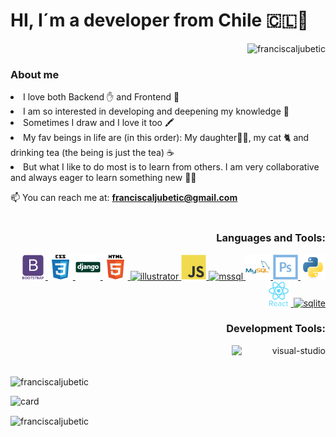 # HI, I´m a developer from Chile 🇨🇱:rocket: &nbsp;
<p align="right"> <img src="https://lh3.googleusercontent.com/-M_a45J6gG5M/YU0RoZt9yjI/AAAAAAAAMPA/bP97m8PKQpgh1VTpPEBFn11tLT4eIGn9ACEwYBhgLKtQDABHVOhy581tsWlYHd4cXcy1LIp1MOLU9GZqZCcxdhTG7JCCigC6nh-jSzT63IFRcIkT9IMcUU1H74WDD-IReu-dlL3hRqERTuGtirv_UO8Zos8FTWXYM-BdlLfLwAIt1ayP8BLFBBIMh3n1MgRs6lB19XMnVhPUd2-K7JuA9W3u4pY_5MhrJrqoecLepDYmsoolnEgijJ3qwhNnCHJE_TxjEbIysm5j-CO4j00rHnJ0caWDy5rRdft9CUNGH8DWSqZgLfwTekYv_Czytrda5iMJEut7ouxe1ScedDbxBE61Zv1ul-_GN2kIiqiJGgRTLQ7btcWCxgYMMPsZ3-kwGnpQwVeyCT7DJJIyeu6cHxW-OoPfCIqtbAYx26ofVkWjbDSnhyuhvgbuqjtHHFuY09f3Ml6QS99v_42tgUF9y5mCC1nxdH-hhWfiZQK03xwZEHgXqq8e7QgSWDs1Pv0mte2CPWOS6J5LmnjWTmadWobfmz5-E6TCRpXZyuFMSLOQOuIbwl0y7PlvMPYKlBlm896Qef_Dr7mFkpaAYtqPYlSI3MpEAQvJ6QmyAHqOaUYpN8k_UhukTs54cKEncYB_l_Jl9EYQyAsgt0BKgZhNCmmo-qHLVMN2wuIoG/w140-h140-p/ProfilePicturePhoto" alt="franciscaljubetic" /> </p>

<h3> About me </h3>
<li> I love both Backend ✋ and Frontend 💅 </li>
<li> I am so interested in developing and deepening my knowledge 🦉</li>
<li> Sometimes I draw and I love it too 🖍️ </li>
<li> My fav beings in life are (in this order): My daughter👧🏼, my cat 🐈 and drinking tea (the being is just the tea) ☕ </li>
<li> But what I like to do most is to learn from others. I am very collaborative and always eager to learn something new 🌠✨</li>

📫 You can reach me at:  **franciscaljubetic@gmail.com**
<br><br>

<h3 align="right">Languages and Tools:</h3>
<p align="right"> <a href="https://getbootstrap.com" target="_blank"> <img src="https://raw.githubusercontent.com/devicons/devicon/master/icons/bootstrap/bootstrap-plain-wordmark.svg" alt="bootstrap" width="40" height="40"/> </a> <a href="https://www.w3schools.com/css/" target="_blank"> <img src="https://raw.githubusercontent.com/devicons/devicon/master/icons/css3/css3-original-wordmark.svg" alt="css3" width="40" height="40"/> </a> <a href="https://www.djangoproject.com/" target="_blank"> <img src="https://raw.githubusercontent.com/devicons/devicon/master/icons/django/django-original.svg" alt="django" width="40" height="40"/> </a> <a href="https://www.w3.org/html/" target="_blank"> <img src="https://raw.githubusercontent.com/devicons/devicon/master/icons/html5/html5-original-wordmark.svg" alt="html5" width="40" height="40"/> </a> <a href="https://www.adobe.com/in/products/illustrator.html" target="_blank"> <img src="https://www.vectorlogo.zone/logos/adobe_illustrator/adobe_illustrator-icon.svg" alt="illustrator" width="40" height="40"/> </a> <a href="https://developer.mozilla.org/en-US/docs/Web/JavaScript" target="_blank"> <img src="https://raw.githubusercontent.com/devicons/devicon/master/icons/javascript/javascript-original.svg" alt="javascript" width="40" height="40"/> </a> <a href="https://www.microsoft.com/en-us/sql-server" target="_blank"> <img src="https://www.svgrepo.com/show/303229/microsoft-sql-server-logo.svg" alt="mssql" width="40" height="40"/> </a> <a href="https://www.mysql.com/" target="_blank"> <img src="https://raw.githubusercontent.com/devicons/devicon/master/icons/mysql/mysql-original-wordmark.svg" alt="mysql" width="40" height="40"/> </a> <a href="https://www.photoshop.com/en" target="_blank"> <img src="https://raw.githubusercontent.com/devicons/devicon/master/icons/photoshop/photoshop-line.svg" alt="photoshop" width="40" height="40"/> </a> <a href="https://www.python.org" target="_blank"> <img src="https://raw.githubusercontent.com/devicons/devicon/master/icons/python/python-original.svg" alt="python" width="40" height="40"/> </a> <a href="https://reactjs.org/" target="_blank"> <img src="https://raw.githubusercontent.com/devicons/devicon/master/icons/react/react-original-wordmark.svg" alt="react" width="40" height="40"/> </a> <a href="https://www.sqlite.org/" target="_blank"> <img src="https://www.vectorlogo.zone/logos/sqlite/sqlite-icon.svg" alt="sqlite" width="40" height="40"/> </a> </p>

<h3 align="right">Development Tools:</h3>
<a align="right" href="https://getbootstrap.com" target="_blank"> <img align="right" src="https://img.shields.io/badge/-Visual%20Studio%20Code-333333?style=flat&logo=visual-studio-code&logoColor=007ACC" alt="visual-studio" width="150" height="25"/> </a>
<br><br>
<p><img align="center" src="https://github-readme-stats.vercel.app/api/top-langs?username=franciscaljubetic&show_icons=true&locale=en&layout=compact&theme=cobalt" alt="franciscaljubetic" /></p>

![card](https://github-readme-stats.vercel.app/api?username=franciscaljubetic&theme=cobalt)


<p><img align="center" src="https://github-readme-streak-stats.herokuapp.com/?user=franciscaljubetic&theme=cobalt" alt="franciscaljubetic" /></p>
